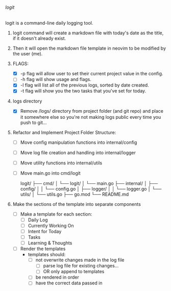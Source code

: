 ###### logit

logit is a command-line daily logging tool.

1. logit command will create a markdown file with today's date as the title, if it doesn't already exist.

2. Then it will open the markdown file template in neovim to be modified by the user (me).

3. FLAGS:
    - [x] -p flag will allow user to set their current project value in the config.
    - [ ] -h flag will show usage and flags.
    - [x] -l flag will list all of the previous logs, sorted by date created.
    - [x] -t flag will show you the two tasks that you've set for today.

4. logs directory
    - [x] Remove /logs/ directory from project folder (and git repo) and place it somewhere else so you're not making logs public every time you push to git...

5. Refactor and Implement Project Folder Structure:
    - [ ] Move config manipulation functions into internal/config
    - [ ] Move log file creation and handling into internal/logger
    - [ ] Move utility functions into internal/utils
    - [ ] Move main.go into cmd/logit

       logit/
       ├── cmd/
       │   └── logit/
       │       └── main.go
       ├── internal/
       │   ├── config/
       │   │   └── config.go
       │   ├── logger/
       │   │   └── logger.go
       │   └── utils/
       │       └── utils.go
       ├── go.mod
       └── README.md

6. Make the sections of the template into separate components
    - [ ] Make a template for each section:
        - [ ] Daily Log 
        - [ ] Currently Working On 
        - [ ] Intent for Today
        - [ ] Tasks
        - [ ] Learning & Thoughts
    - [ ] Render the templates
        - templates should:
            - [ ] not overwrite changes made in the log file
                - [ ] parse log file for existing changes...
                - [ ] OR only append to templates
            - [ ] be rendered in order
            - [ ] have the correct data passed in
